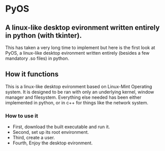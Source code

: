 <h1>PyOS</h1>
<h2>A linux-like desktop evironment written entirely in python (with tkinter).</h2>
This has taken a very long time to implement but here is the first look at PyOS, a linux-like desktop evironment written entirely (besides a few mandatory .so files) in python.
<h2>How it functions</h2>
This is a linux-like desktop evironment based on Linux-Mint Operating system. It is designed to be ran with only an underlying kernel, window manager and filesystem.
Everything else needed has been either implemented in python, or in c++ for things like the network system.

<h3>How to use it</h3>
<ul>
    <li>First, download the built executable and run it.</li>
    <li>Second, set up its root environment.</li>
    <li>Third, create a user.</li>
    <li>Fourth, Enjoy the desktop evironment.</li>
</ul>
